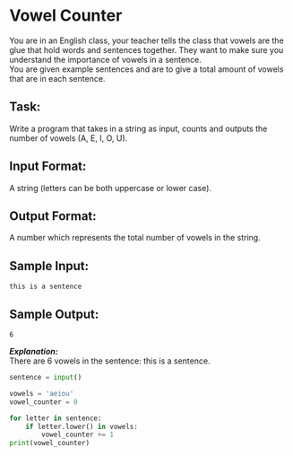 # Vowel Counter

You are in an English class, your teacher tells the class that vowels are the glue that hold words and sentences together. 
They want to make sure you understand the importance of vowels in a sentence.  
You are given example sentences and are to give a total amount of vowels that are in each sentence.

## Task: 
Write a program that takes in a string as input, counts and outputs the number of vowels (A, E, I, O, U).

## Input Format: 
A string (letters can be both uppercase or lower case).

## Output Format: 
A number which represents the total number of vowels in the string.

## Sample Input: 
```this is a sentence```

## Sample Output: 
```6```

***Explanation:***<br/>
There are 6 vowels in the sentence: this is a sentence.


```python
sentence = input()

vowels = 'aeiou'
vowel_counter = 0

for letter in sentence:
    if letter.lower() in vowels:
        vowel_counter += 1
print(vowel_counter)
```
